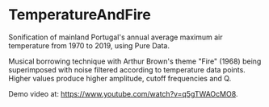 # TemperatureAndFire
Sonification of mainland Portugal's annual average maximum air temperature from 1970 to 2019, using Pure Data.


Musical borrowing technique with Arthur Brown's theme "Fire" (1968) being superimposed with noise filtered according to temperature data points.
Higher values produce higher amplitude, cutoff frequencies and Q. 

Demo video at: https://www.youtube.com/watch?v=q5gTWAOcMO8.

